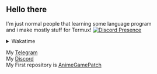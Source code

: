 ## Hello there

I'm just normal people that learning some language program\
and i make mostly stuff for Termux!
[![Discord Presence](https://lanyard.cnrad.dev/api/506212044152897546)](https://discord.com/users/506212044152897546)
<details markdown='1'><summary>Wakatime</summary>

[![wakatime](https://wakatime.com/badge/user/050faae8-59ef-491c-85ff-36cd6df277f6.svg)](https://wakatime.com/@050faae8-59ef-491c-85ff-36cd6df277f6)
[![WakaTimeee](https://github-readme-stats.vercel.app/api/wakatime?username=ElaXan)](https://wakatime.com/@ElaXan)
![Top Langs](https://github-readme-stats.vercel.app/api/top-langs/?username=ElaXan&theme=midnight-purple&show_icons=true&layout=compact)

</details>

My [Telegram](https://t.me/ElashXander)\
My [Discord](https://discordapp.com/users/506212044152897546)\
My First repository is [AnimeGamePatch](https://github.com/ElaXan/AnimeGamePatch)
